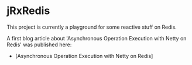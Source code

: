 # jRxRedis

This project is currently a playground for some reactive stuff on Redis.

A first blog article about 'Asynchronous Operation Execution with Netty on Redis' was published here:

* [Asynchronous Operation Execution with Netty on Redis]
